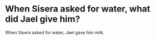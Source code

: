 # When Sisera asked for water, what did Jael give him?

When Sisera asked for water, Jael gave him milk.
